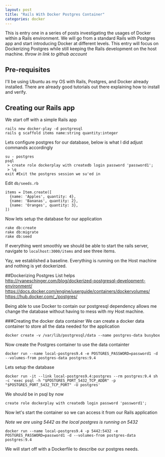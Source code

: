 ```yaml
---
layout: post
title: "Rails With Docker Postgres Container"
categories: docker
---
```

This is entry one in a series of posts investigating the usages of Docker within a Rails environment.
We will go from a standard Rails with Postgres app and start introducing Docker at different levels.
This entry will focus on Dockerizing Postgres while still keeping the Rails development on the host machine. _throw in link to github account_

## Pre-requisites
I'll be using Ubuntu as my OS with Rails, Postgres, and Docker already installed.
There are already good tutorials out there explaining how to install and verify.

## Creating our Rails app
We start off with a simple Rails app
~~~
rails new docker-play -d postgresql
rails g scaffold items name:string quantity:integer
~~~

Lets configure postgres for our database, below is what I did adjust commands accordingly
~~~
su - postgres
psql
 > create role dockerplay with createdb login password 'password1';
 > \q
exit #Exit the postgres session we su'ed in
~~~

Edit `db/seeds.rb`
~~~
items = Item.create([
  {name: 'Apples', quantity: 4},
  {name: 'Bananas', quantity: 2},
  {name: 'Oranges', quantity: 3},
])
~~~

Now lets setup the database for our application
~~~
rake db:create
rake db:migrate
rake db:seed
~~~

If everything went smoothly we should be able to start the rails server, navigate to `localhost:3000/items` and see three items.

Yay, we established a baseline. Everything is running on the Host machine and nothing is yet dockerized.

##Dockerizing Postgres
List helps
http://ryaneschinger.com/blog/dockerized-postgresql-development-environment/
https://docs.docker.com/engine/userguide/containers/dockervolumes/
https://hub.docker.com/_/postgres/

Being able to use Docker to contain our postgresql dependency allows me change the database without having to mess with my Host machine.

###Creating the docker data container
We can create a docker data container to store all the data needed for the application
~~~
docker create -v /var/lib/postgresql/data --name postgres-data busybox
~~~

Now create the Postgres container to use the data containter
~~~
docker run --name local-postgres9.4 -e POSTGRES_PASSWORD=password1 -d --volumes-from postgres-data postgres:9.4
~~~

Lets setup the database
~~~
docker run -it --link local-postgres9.4:postgres --rm postgres:9.4 sh -c 'exec psql -h "$POSTGRES_PORT_5432_TCP_ADDR" -p "$POSTGRES_PORT_5432_TCP_PORT" -U postgres'
~~~
We should be in psql by now
~~~
create role dockerplay with createdb login password 'password1';
~~~

Now let's start the container so we can access it from our Rails application

_Note we are using 5442 as the local postgres is running on 5432_

~~~
docker run --name local-postgres9.4 -p 5442:5432 -e POSTGRES_PASSWORD=password1 -d --volumes-from postgres-data postgres:9.4
~~~

We will start off with a Dockerfile to describe our postgres needs.
